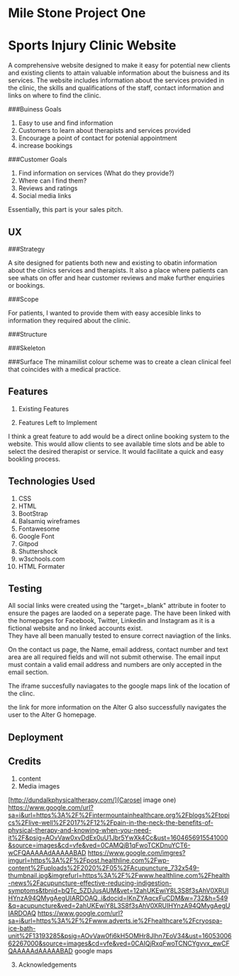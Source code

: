 # Mile Stone Project One
# Sports Injury Clinic Website

A comprehensive website designed to make it easy for potential new clients and existing clients to attain valuable information about the buisness and its services. 
The website includes information about the services provided in the clinic, the skills and qualifications of the staff, contact information and links on where to find the clinic. 


###Buiness Goals
1. Easy to use and find information
2. Customers to learn about therapists and services provided 
3. Encourage a point of contact for potenial appointment
4. increase bookings 

###Customer Goals
1. Find information on services (What do they provide?)
2. Where can I find them? 
3. Reviews and ratings
4. Social media links

Essentially, this part is your sales pitch.

## UX

###Strategy

A site designed for patients both new and existing to obatin information about the clinics services and therapists.
It also a place where patients can see whats on offer and hear customer reviews and make further enquiries or bookings. 


###Scope

For patients, I wanted to provide them with easy accesible links to information they required about the clinic. 

###Structure

###Skeleton

###Surface
The minamilist colour scheme was to create a clean clinical feel that coincides with a medical practice. 

## Features


1. Existing Features


2. Features Left to Implement

I think a great feature to add would be a direct online booking system to the website. 
This would allow clients to see available time slots and be able to select the desired therapist or service.
It would facilitate a quick and easy bookling process. 

## Technologies Used
1. CSS
2. HTML
3. BootStrap
4. Balsamiq wireframes
5. Fontawesome
6. Google Font
7. Gitpod
8. Shuttershock
9. w3schools.com
10. HTML Formater 

## Testing

All social links were created using the "target=_blank" attribute in footer to ensure the pages are laoded on a seperate page.
The have been linked with the homepages for Facebook, Twitter, Linkedin and Instagram as it is a fictional website and no linked accounts exist.  
They have all been manually tested to ensure correct naviagtion of the links.

On the contact us page, the Name, email address, contact number and text area are all required fields and will not submit otherwise.
The email input must contain a valid email address and numbers are only accepted in the email section.

The iframe succesfully naviagates to the google maps link of the location of the clinc.

the link for more information on the Alter G also successfully navigates the user to the Alter G homepage.
## Deployment

## Credits
1. content 
2. Media 
images

[http://dundalkphysicaltherapy.com/](Carosel image one)
https://www.google.com/url?sa=i&url=https%3A%2F%2Fintermountainhealthcare.org%2Fblogs%2Ftopics%2Flive-well%2F2017%2F12%2Fpain-in-the-neck-the-benefits-of-physical-therapy-and-knowing-when-you-need-it%2F&psig=AOvVaw0xvDdEx0uU1Jbr5YwXk4Cc&ust=1604656915541000&source=images&cd=vfe&ved=0CAMQjB1qFwoTCKDnuYCT6-wCFQAAAAAdAAAAABAD
https://www.google.com/imgres?imgurl=https%3A%2F%2Fpost.healthline.com%2Fwp-content%2Fuploads%2F2020%2F05%2FAcupuncture_732x549-thumbnail.jpg&imgrefurl=https%3A%2F%2Fwww.healthline.com%2Fhealth-news%2Facupuncture-effective-reducing-indigestion-symptoms&tbnid=bQTc_5ZDJusAUM&vet=12ahUKEwiY8L3S8f3sAhV0XRUIHYnzA94QMygAegUIARDOAQ..i&docid=lKnZYAqcxFuCDM&w=732&h=549&q=acupuncture&ved=2ahUKEwiY8L3S8f3sAhV0XRUIHYnzA94QMygAegUIARDOAQ
https://www.google.com/url?sa=i&url=https%3A%2F%2Fwww.adverts.ie%2Fhealthcare%2Fcryospa-ice-bath-unit%2F13193285&psig=AOvVaw0fi6kH5OMHr8Jlhn7EoV34&ust=1605300662267000&source=images&cd=vfe&ved=0CAIQjRxqFwoTCNCYgvvx_ewCFQAAAAAdAAAAABAD
google maps

3. Acknowledgements

